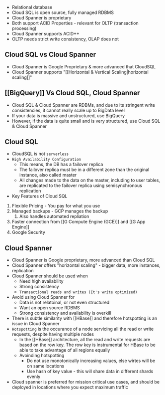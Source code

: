 - Relational database
- Cloud SQL is open source, fully managed RDBMS
- Cloud Spanner is proprietary
- Both support ACID Properties - relevant for OLTP (transaction processing)
- Cloud Spanner supports ACID++
- OLTP needs strict write consistency, OLAP does not

## Cloud SQL vs Cloud Spanner

- Cloud Spanner is Google Proprietary & more advanced that CloudSQL
- Cloud Spanner supports "[[Horizontal & Vertical Scaling|horizontal scaling]]"

## [[BigQuery]] Vs Cloud SQL, Cloud Spanner
- Cloud SQL & Cloud Spanner are RDBMs, and due to its stringent write consistencies, it cannot really scale up to BigData level
- If your data is massive and unstructured, use BigQuery
- However, if the data is quite small and is very structured, use Cloud SQL & Cloud Spanner

## Cloud SQL

- CloudSQL is not `serverless`
- `High Availability Configuration`
	- This means, the DB has a failover replica
	- The failover replica must be in a different zone than the original instance, also called master
	- All changes made to the data on the master, including to user tables, are replicated to the failover replica using semisynchronous replication	
- Key Features of Cloud SQL
1. Flexible Pricing - You pay for what you use
2. Managed backups - GCP manages the backup
	1. Also handles automated repliation
3. Faster connection from [[G Compute Engine (GCE)]] and [[G App Engine]]
4. Google Security

## Cloud Spanner

- Cloud Spanner is Google proprietary, more advanced than Cloud SQL
- Cloud Spanner offers "horizontal scaling" - bigger data, more instances, replication
- Cloud Spanner should be used when
	- Need high availability
	- Strong consistency
	- `Transactional reads and writes (It's write optimized)`
- Avoid using Cloud Spanner for
	- Data is not relatoinal, or not even structured
	- Want an open source RDBMS
	- Strong consistency and availability is overkill
- There is subtle similarity with [[HBase]] and therefore hotspotting is an issue in Cloud Spanner
- `Hotspotting` is the occurance of a node servicing all the read or write requests, despite having multiple nodes
	- In the [[HBase]] architecture, all the read and write requests are based on the row key. The row key is instrumental for HBase to be able to take advantage of all regions equally
	- Avoinding hotspotting
		- Do not use monotonically increasing values, else wirtes will be on same locations
		- Use hash of key value - this will share data in different shards evenly
- Cloud spanner is preferred for mission critical use cases, and should be deployed in locations where you expect maximum traffic 